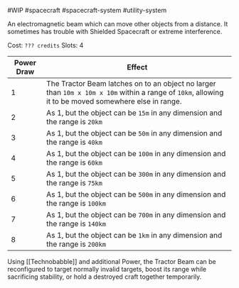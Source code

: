 #WIP #spacecraft #spacecraft-system #utility-system

An electromagnetic beam which can move other objects from a distance. It sometimes has trouble with Shielded Spacecraft or extreme interference.

Cost: `??? credits`
Slots: 4

| Power Draw | Effect |
| -----------|--------|
| 1 | The Tractor Beam latches on to an object no larger than `10m x 10m x 10m` within a range of `10km`, allowing it to be moved somewhere else in range. |
| 2 | As 1, but the object can be `15m` in any dimension and the range is `20km` |
| 3 | As 1, but the object can be `50m` in any dimension and the range is `40km` |
| 4 | As 1, but the object can be `100m` in any dimension and the range is `60km` |
| 5 | As 1, but the object can be `300m` in any dimension and the range is `75km` |
| 6 | As 1, but the object can be `500m` in any dimension and the range is `100km` |
| 7 | As 1, but the object can be `700m` in any dimension and the range is `140km` |
| 8 | As 1, but the object can be `1km` in any dimension and the range is `200km` |

Using [[Technobabble]] and additional Power, the Tractor Beam can be reconfigured to target normally invalid targets, boost its range while sacrificing stability, or hold a destroyed craft together temporarily.